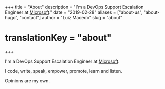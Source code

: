 +++
title = "About"
description = "I'm a DevOps Support Escalation Engineer at [Microsoft](https://www.microsoft.com/)."
date = "2019-02-28"
aliases = ["about-us", "about-hugo", "contact"]
author = "Luiz Macedo"
slug = "about"
# translationKey = "about"
+++

I'm a DevOps Support Escalation Engineer at [Microsoft](https://www.microsoft.com/).

I code, write, speak, empower, promote, learn and listen.

Opinions are my own.
